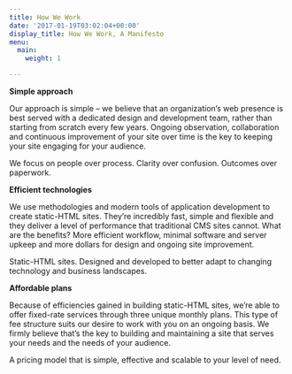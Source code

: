 ```yaml
---
title: How We Work
date: '2017-01-19T03:02:04+00:00'
display_title: How We Work, A Manifesto
menu:
  main:
    weight: 1

---
```

**Simple approach**

Our approach is simple – we believe that an organization’s web presence is best served with a dedicated design and development team, rather than starting from scratch every few years. Ongoing observation, collaboration and continuous improvement of your site over time is the key to keeping your site engaging for your audience.

We focus on people over process. Clarity over confusion. Outcomes over paperwork.

**Efficient technologies**

We use methodologies and modern tools of application development to create static-HTML sites. They’re incredibly fast, simple and flexible and they deliver a level of performance that traditional CMS sites cannot. What are the benefits? More efficient workflow, minimal software and server upkeep and more dollars for design and ongoing site improvement.

Static-HTML sites. Designed and developed to better adapt to changing technology and business landscapes.

**Affordable plans**

Because of efficiencies gained in building static-HTML sites, we’re able to offer fixed-rate services through three unique monthly plans. This type of fee structure suits our desire to work with you on an ongoing basis. We firmly believe that’s the key to building and maintaining a site that serves your needs and the needs of your audience.

A pricing model that is simple, effective and scalable to your level of need.